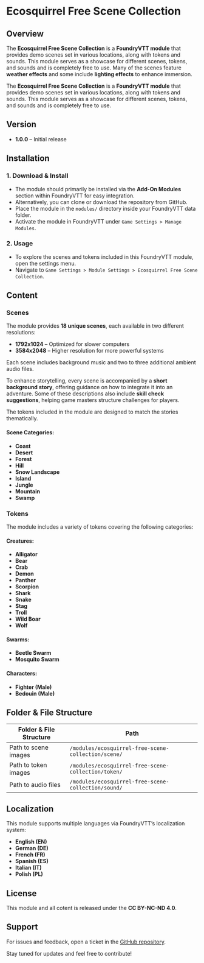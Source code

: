 # Ecosquirrel Free Scene Collection

## Overview

The **Ecosquirrel Free Scene Collection** is a **FoundryVTT module** that provides demo scenes set in various locations, along with tokens and sounds. This module serves as a showcase for different scenes, tokens, and sounds and is completely free to use. Many of the scenes feature **weather effects** and some include **lighting effects** to enhance immersion.

The **Ecosquirrel Free Scene Collection** is a **FoundryVTT module** that provides demo scenes set in various locations, along with tokens and sounds. This module serves as a showcase for different scenes, tokens, and sounds and is completely free to use.

## Version

- **1.0.0** – Initial release

## Installation

### 1. Download & Install

- The module should primarily be installed via the **Add-On Modules** section within FoundryVTT for easy integration.
- Alternatively, you can clone or download the repository from GitHub.
- Place the module in the `modules/` directory inside your FoundryVTT data folder.
- Activate the module in FoundryVTT under `Game Settings > Manage Modules`.

### 2. Usage

- To explore the scenes and tokens included in this FoundryVTT module, open the settings menu.
- Navigate to `Game Settings > Module Settings > Ecosquirrel Free Scene Collection`.




## Content

### Scenes

The module provides **18 unique scenes**, each available in two different resolutions:
- **1792x1024** – Optimized for slower computers
- **3584x2048** – Higher resolution for more powerful systems

Each scene includes background music and two to three additional ambient audio files.

To enhance storytelling, every scene is accompanied by a **short background story**, offering guidance on how to integrate it into an adventure. Some of these descriptions also include **skill check suggestions**, helping game masters structure challenges for players.

The tokens included in the module are designed to match the stories thematically.

#### Scene Categories:
- **Coast**
- **Desert**
- **Forest**
- **Hill**
- **Snow Landscape**
- **Island**
- **Jungle**
- **Mountain**
- **Swamp**

### Tokens

The module includes a variety of tokens covering the following categories:

#### Creatures:
- **Alligator**
- **Bear**
- **Crab**
- **Demon**
- **Panther**
- **Scorpion**
- **Shark**
- **Snake**
- **Stag**
- **Troll**
- **Wild Boar**
- **Wolf**

#### Swarms:
- **Beetle Swarm**
- **Mosquito Swarm**

#### Characters:
- **Fighter (Male)**
- **Bedouin (Male)**

## Folder & File Structure

| **Folder & File Structure**      | **Path**  |
|----------------------------------|-------------------------------------------------|
| Path to scene images            | `/modules/ecosquirrel-free-scene-collection/scene/`  |
| Path to token images            | `/modules/ecosquirrel-free-scene-collection/token/`  |
| Path to audio files             | `/modules/ecosquirrel-free-scene-collection/sound/`  |

## Localization

This module supports multiple languages via FoundryVTT’s localization system:
- **English (EN)**
- **German (DE)**
- **French (FR)**
- **Spanish (ES)**
- **Italian (IT)**
- **Polish (PL)**

## License

This module and all cotent is released under the **CC BY-NC-ND 4.0**.

## Support

For issues and feedback, open a ticket in the [GitHub repository](https://github.com/your-repo/ecosquirrel-free-scene-collection).

Stay tuned for updates and feel free to contribute!

